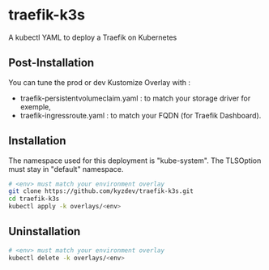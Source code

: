 # traefik-k3s

A kubectl YAML to deploy a Traefik on Kubernetes

## Post-Installation

You can tune the prod or dev Kustomize Overlay with :
- traefik-persistentvolumeclaim.yaml : to match your storage driver for exemple,
- traefik-ingressroute.yaml : to match your FQDN (for Traefik Dashboard).

## Installation

The namespace used for this deployment is "kube-system". The TLSOption must stay in "default" namespace.

```bash
# <env> must match your environment overlay
git clone https://github.com/kyzdev/traefik-k3s.git
cd traefik-k3s
kubectl apply -k overlays/<env>
```
## Uninstallation

```bash
# <env> must match your environment overlay
kubectl delete -k overlays/<env>
```